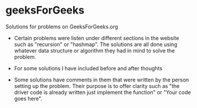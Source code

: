 # geeksForGeeks
Solutions for problems on GeeksForGeeks.org

- Certain problems were listen under different sections in the website such as
  "recursion" or "hashmap". The solutions are all done using whatever data structure
  or algorithm they had in mind to solve the problem.

- For some solutions I have included before and after thoughts 

- Some solutions have comments in them that were written by the person setting up the problem.
  Their purpose is to offer clarity such as "the driver code is already written just implement the
  function" or "Your code goes here".
